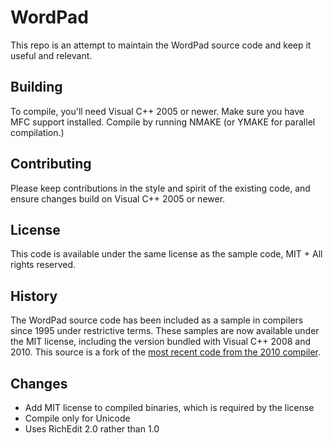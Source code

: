 # WordPad

This repo is an attempt to maintain the WordPad source code and keep it useful and relevant.

## Building

To compile, you'll need Visual C++ 2005 or newer.  Make sure you have MFC support installed.  Compile by running NMAKE (or YMAKE for parallel compilation.)

## Contributing

Please keep contributions in the style and spirit of the existing code, and ensure changes build on Visual C++ 2005 or newer.

## License

This code is available under the same license as the sample code, MIT + All rights reserved.

## History

The WordPad source code has been included as a sample in compilers since 1995 under restrictive terms.  These samples are now available under the MIT license, including the version bundled with Visual C++ 2008 and 2010.  This source is a fork of the [most recent code from the 2010 compiler](https://github.com/microsoft/VCSamples/tree/master/VC2010Samples/MFC/ole/wordpad).

## Changes

- Add MIT license to compiled binaries, which is required by the license
- Compile only for Unicode
- Uses RichEdit 2.0 rather than 1.0
